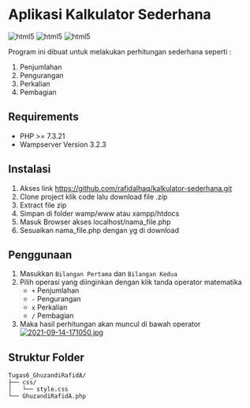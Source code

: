 # Aplikasi Kalkulator Sederhana
<img alt="html5" src="https://img.shields.io/badge/HTML5-E34F26?style=for-the-badge&logo=html5&logoColor=white"> <img alt="html5" src="https://img.shields.io/badge/CSS-239120?&style=for-the-badge&logo=css3&logoColor=white"> <img alt="html5" src="https://img.shields.io/badge/PHP-777BB4?style=for-the-badge&logo=php&logoColor=white">

Program ini dibuat untuk melakukan perhitungan sederhana seperti :
1. Penjumlahan
2. Pengurangan
3. Perkalian
4. Pembagian

## Requirements
- PHP >= 7.3.21
- Wampserver Version 3.2.3

## Instalasi
1. Akses link https://github.com/rafidalhaq/kalkulator-sederhana.git
2. Clone project klik code lalu download file .zip
3. Extract file zip 
4. Simpan di folder wamp/www  atau xampp/htdocs
5. Masuk Browser akses localhost/nama_file.php
6. Sesuaikan nama_file.php dengan yg di download


## Penggunaan
1. Masukkan `Bilangan Pertama` dan `Bilangan Kedua`
2. Pilih operasi yang diinginkan dengan klik tanda operator matematika
	- `+` Penjumlahan
	- `-` Pengurangan
	- `x` Perkalian
	- `/` Pembagian
3. Maka hasil perhitungan akan muncul di bawah operator
[![2021-09-14-171050.jpg](https://i.postimg.cc/MpWn1wLZ/2021-09-14-171050.jpg)](https://postimg.cc/fJrWhGZ1)

## Struktur Folder
```text
Tugas6_GhuzandiRafidA/
├── css/
│   └── style.css
└── GhuzandiRafidA.php
```

